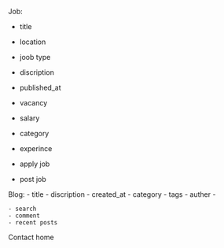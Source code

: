 Job:
   - title
   - location
   - joob type
   - discription
   - published_at
   - vacancy
   - salary 
   - category
   - experince

   - apply job
   - post job

Blog:
    - title
    - discription
    - created_at
    - category
    - tags
    - auther
    - 

    - search
    - comment
    - recent posts
Contact
home


